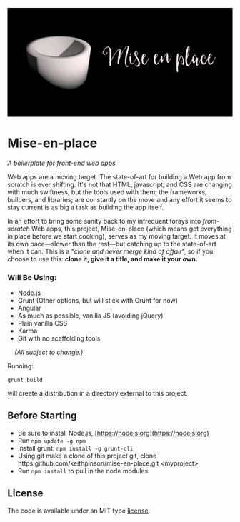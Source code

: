 ![](https://raw.githubusercontent.com/KeithPinson/mise-en-place/master/src/tile-wide.png)

# Mise-en-place

<p>
<i>A boilerplate for front-end web apps.</i>
</p>

Web apps are a moving target. The state-of-art for building a Web app
from scratch is ever shifting. It's not that HTML, javascript, and CSS
are changing with much swiftness, but the tools used with them; the
frameworks, builders, and libraries; are constantly on the move and any
effort it seems to stay current is as big a task as building the 
app itself.

In an effort to bring some sanity back to my infrequent forays into
*from-scratch* Web apps, this project,
Mise-en-place (which means get everything in place before we start cooking),
serves as my moving target.
It moves at its own pace&mdash;slower than the rest&mdash;but catching
up to the state-of-art when it can. This is a &quot;*clone and never 
merge kind of affair*&quot;, so if you choose to use this: **clone it, give it a title, 
and make it your own.** 

### Will Be Using:

   * Node.js
   * Grunt (Other options, but will stick with Grunt for now)
   * Angular
   * As much as possible, vanilla JS (avoiding jQuery)
   * Plain vanilla CSS
   * Karma
   * Git with no scaffolding tools
   
&nbsp;&nbsp;&nbsp; *(All subject to change.)*
        
Running:

    grunt build
    
will create a distribution in a directory external to this project.
    
        
## Before Starting

   * Be sure to install Node.js, [https://nodejs.org](https://nodejs.org)
   * Run `npm update -g npm`
   * Install grunt: `npm install -g grunt-cli`
   * Using git make a clone of this project git, clone https:github.com/keithpinson/mise-en-place.git \<myproject\>
   * Run `npm install` to pull in the node modules 

## License

The code is available under an MIT type [license](LICENSE.txt).
